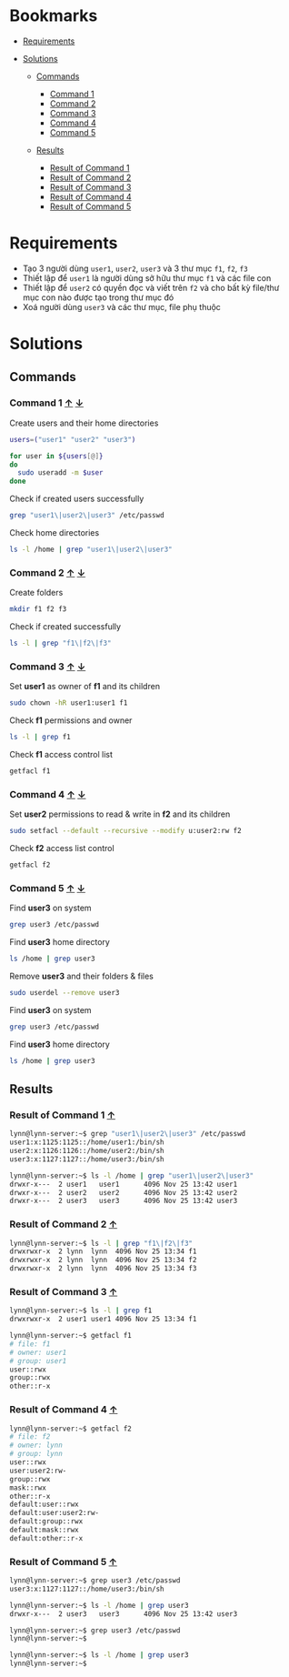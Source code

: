 <a name="bookmarks"/>

# Bookmarks

- [Requirements](#requirements)

- [Solutions](#solutions)

  - [Commands](#commands)
    - [Command 1](#command-1)
    - [Command 2](#command-2)
    - [Command 3](#command-3)
    - [Command 4](#command-4)
    - [Command 5](#command-5)

  - [Results](#results)
    - [Result of Command 1](#result-1)
    - [Result of Command 2](#result-2)
    - [Result of Command 3](#result-3)
    - [Result of Command 4](#result-4)
    - [Result of Command 5](#result-5)

<a name="requirements"/>

# Requirements

- Tạo 3 người dùng `user1`, `user2`, `user3` và 3 thư mục `f1`, `f2`, `f3`
- Thiết lập để `user1` là người dùng sở hữu thư mục `f1` và các file con
- Thiết lập để `user2` có quyền đọc và viết trên `f2` và cho bất kỳ file/thư mục con nào được tạo trong thư mục đó
- Xoá người dùng `user3` và các thư mục, file phụ thuộc

<a name="solutions"/>

# Solutions 

<a name="commands"/>

## Commands

<a name="command-1"/>

### Command 1 [↑](#bookmarks) [↓](#result-1)

Create users and their home directories

```sh
users=("user1" "user2" "user3")

for user in ${users[@]}
do
  sudo useradd -m $user
done
```

Check if created users successfully

```sh
grep "user1\|user2\|user3" /etc/passwd
```

Check home directories

```sh
ls -l /home | grep "user1\|user2\|user3"
```

<a name="command-2"/>

### Command 2 [↑](#bookmarks) [↓](#result-2)

Create folders

```sh
mkdir f1 f2 f3
```

Check if created successfully

```sh
ls -l | grep "f1\|f2\|f3"
```

<a name="command-3"/>

### Command 3 [↑](#bookmarks) [↓](#result-3)

Set **user1** as owner of **f1** and its children

```sh
sudo chown -hR user1:user1 f1
```

Check **f1** permissions and owner

```sh
ls -l | grep f1
```

Check **f1** access control list

```sh
getfacl f1
```

<a name="command-4"/>

### Command 4 [↑](#bookmarks) [↓](#result-4)

Set **user2** permissions to read & write in **f2** and its children

```sh
sudo setfacl --default --recursive --modify u:user2:rw f2
```

Check **f2** access list control

```sh
getfacl f2
```

<a name="command-5"/>

### Command 5 [↑](#bookmarks) [↓](#result-5)

Find **user3** on system

```sh
grep user3 /etc/passwd
```

Find **user3** home directory

```sh
ls /home | grep user3
```

Remove **user3** and their folders & files

```sh
sudo userdel --remove user3
```
Find **user3** on system

```sh
grep user3 /etc/passwd
```

Find **user3** home directory

```sh
ls /home | grep user3
```


<a name="results"/>

## Results

<a name="result-1"/>

### Result of Command 1 [↑](#command-1)

```sh
lynn@lynn-server:~$ grep "user1\|user2\|user3" /etc/passwd
user1:x:1125:1125::/home/user1:/bin/sh
user2:x:1126:1126::/home/user2:/bin/sh
user3:x:1127:1127::/home/user3:/bin/sh
```

```sh
lynn@lynn-server:~$ ls -l /home | grep "user1\|user2\|user3"
drwxr-x---  2 user1   user1      4096 Nov 25 13:42 user1
drwxr-x---  2 user2   user2      4096 Nov 25 13:42 user2
drwxr-x---  2 user3   user3      4096 Nov 25 13:42 user3
```

<a name="result-2"/>

### Result of Command 2 [↑](#command-2)

```sh
lynn@lynn-server:~$ ls -l | grep "f1\|f2\|f3"
drwxrwxr-x  2 lynn  lynn  4096 Nov 25 13:34 f1
drwxrwxr-x  2 lynn  lynn  4096 Nov 25 13:34 f2
drwxrwxr-x  2 lynn  lynn  4096 Nov 25 13:34 f3
```

<a name="result-3"/>

### Result of Command 3 [↑](#command-3)

```sh
lynn@lynn-server:~$ ls -l | grep f1
drwxrwxr-x  2 user1 user1 4096 Nov 25 13:34 f1
```

```sh
lynn@lynn-server:~$ getfacl f1
# file: f1
# owner: user1
# group: user1
user::rwx
group::rwx
other::r-x

```

<a name="result-4"/>

### Result of Command 4 [↑](#command-4)

```sh
lynn@lynn-server:~$ getfacl f2
# file: f2
# owner: lynn
# group: lynn
user::rwx
user:user2:rw-
group::rwx
mask::rwx
other::r-x
default:user::rwx
default:user:user2:rw-
default:group::rwx
default:mask::rwx
default:other::r-x

```

<a name="result-5"/>

### Result of Command 5 [↑](#command-5)

```sh
lynn@lynn-server:~$ grep user3 /etc/passwd
user3:x:1127:1127::/home/user3:/bin/sh
```

```sh
lynn@lynn-server:~$ ls -l /home | grep user3
drwxr-x---  2 user3   user3      4096 Nov 25 13:42 user3
```

```sh
lynn@lynn-server:~$ grep user3 /etc/passwd
lynn@lynn-server:~$
```

```sh
lynn@lynn-server:~$ ls -l /home | grep user3
lynn@lynn-server:~$
```